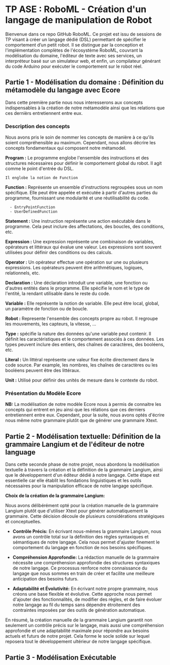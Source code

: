 # TP ASE : RoboML - Création d'un langage de manipulation de Robot

Bienvenue dans ce repo GitHub RoboML. Ce projet est issu de sessions de TP visant à créer un langage dédié (DSL) permettant de spécifier le comportement d’un petit robot. Il se distingue par la conception et l'implémentation complètes de l'écosystème RoboML, couvrant la modélisation du domaine, l'éditeur de texte avec ses services, un interpréteur basé sur un simulateur web, et enfin, un compilateur générant du code Arduino pour exécuter le comportement sur le robot réel.

## Partie 1 - Modélisation du domaine : Définition du métamodèle du langage avec Ecore

Dans cette première partie nous nous interesserons aux concepts indispensables à la création de notre métamodèle ainsi que les relations que ces dernièrs entretiennent entre eux.

### Description des concepts 
Nous avons pris le soin de nommer les concepts de manière à ce qu'ils soient compréhensible au maximum. Cependant, nous allons décrire les concepts fondamentaux qui composent notre métamodel.


**Program :** Le programme englobe l'ensemble des instructions et des structures nécessaires pour définir le comportement global du robot. Il agit comme le point d'entrée du DSL.

    Il englobe la notion de Function 

**Function :** Représente un ensemble d'instructions regroupées sous un nom spécifique. Elle peut être appelée et exécutée à partir d'autres parties du programme, fournissant une modularité et une réutilisabilité du code.
      
      - EntryPointFunction
      - UserDefinedFunction
    
**Statement :** Une instruction représente une action exécutable dans le programme. Cela peut inclure des affectations, des boucles, des conditions, etc.

**Expression :** Une expression représente une combinaison de variables, opérateurs et littéraux qui évalue une valeur. Les expressions sont souvent utilisées pour définir des conditions ou des calculs.

**Operator :** Un opérateur effectue une opération sur une ou plusieurs expressions. Les opérateurs peuvent être arithmétiques, logiques, relationnels, etc.

**Declaration :** Une déclaration introduit une variable, une fonction ou d'autres entités dans le programme. Elle spécifie le nom et le type de l'entité, la rendant utilisable dans le reste du code.

**Variable :** Elle représente la notion de variable. Elle peut être local, global, un paramètre de fonction ou de boucle.

**Robot :** Represente l'ensemble des concepts propre au robot. Il regroupe les mouvements, les capteurs, la vitesse, ...

**Type :** spécifie la nature des données qu'une variable peut contenir. Il définit les caractéristiques et le comportement associés à ces données. Les types peuvent inclure des entiers, des chaînes de caractères, des booléens, etc.

**Literal :** Un littéral représente une valeur fixe écrite directement dans le code source. Par example, les nombres, les chaînes de caractères ou les booléens peuvent être des littéraux.
    
**Unit :** Utilisé pour définir des unités de mesure dans le contexte du robot.
    
### Présentation du Modèle Ecore

**NB:** La modélisation de notre modèle Ecore nous à permis de connaitre les concepts qui entrent en jeu ainsi que les rélations que ces derniers entretiennent entre eux. Cependant, pour la suite, nous avons optés d'écrire nous même notre grammaire plutôt que de générer une grammaire Xtext.

## Partie 2 - Modélisation textuelle: Définition de la grammaire Langium et de l'éditeur de notre language

Dans cette seconde phase de notre projet, nous abordons la modélisation textuelle à travers la création et la définition de la grammaire Langium, ainsi que le développement d'un éditeur dédié à notre langage. Cette étape est essentielle car elle établit les fondations linguistiques et les outils nécessaires pour la manipulation efficace de notre langage spécifique.

**Choix de la création de la grammaire Langium:**

Nous avons délibérément opté pour la création manuelle de la grammaire Langium plutôt que d'utiliser Xtext pour générer automatiquement la grammaire. Cette décision découle de plusieurs considérations stratégiques et conceptuelles.

- **Contrôle Précis:**
En écrivant nous-mêmes la grammaire Langium, nous avons un contrôle total sur la définition des règles syntaxiques et sémantiques de notre langage. Cela nous permet d'ajuster finement le comportement du langage en fonction de nos besoins spécifiques.

- **Compréhension Approfondie:**
La rédaction manuelle de la grammaire nécessite une compréhension approfondie des structures syntaxiques de notre langage. Ce processus renforce notre connaissance du langage que nous sommes en train de créer et facilite une meilleure anticipation des besoins futurs.

- **Adaptabilité et Évolutivité:**
En écrivant notre propre grammaire, nous créons une base flexible et évolutive. Cette approche nous permet d'ajouter des fonctionnalités, de modifier des règles, et de faire évoluer notre langage au fil du temps sans dépendre étroitement des contraintes imposées par des outils de génération automatique.

En résumé, la création manuelle de la grammaire Langium garantit non seulement un contrôle précis sur le langage, mais aussi une compréhension approfondie et une adaptabilité maximale pour répondre aux besoins actuels et futurs de notre projet. Cela forme le socle solide sur lequel reposera tout le développement ultérieur de notre langage spécifique.

## Partie 3 - Modélisation Exécutable

